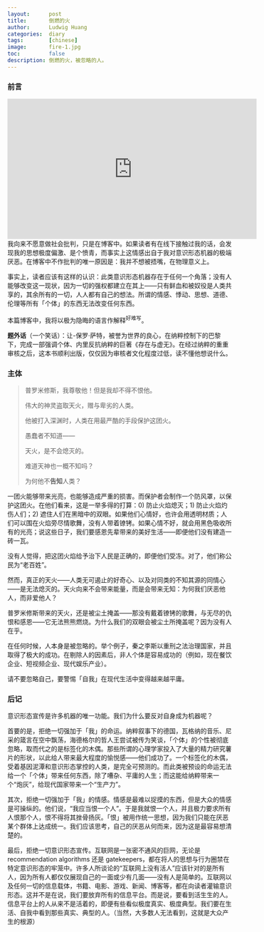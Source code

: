 ```yaml
---
layout:      post
title:       倒燃的火
author:      Ludwig Huang
categories:  diary
tags:        [chinese]
image:       fire-1.jpg
toc:         false
description: 倒燃的火，被忽略的人。
---
```


### 前言

<div class="videoWrapper">
<iframe width="560" height="315" src="https://www.youtube.com/embed/S4eFih9_AKE?si=zg-T6znTs9WIotFX" title="YouTube video player" frameborder="0" allow="accelerometer; autoplay; clipboard-write; encrypted-media; gyroscope; picture-in-picture; web-share" allowfullscreen></iframe>
</div>
我向来不愿意做社会批判，只是在博客中。如果读者有在线下接触过我的话，会发现我的思想极度偏激、是个愤青，而事实上这情感出自于我对意识形态机器的极端厌恶。在博客中不作批判的唯一原因是：我并不想被捂嘴，在物理意义上。

事实上，读者应该有这样的认识：此类意识形态机器存在于任何一个角落；没有人能够改变这一现状，因为一切的强权都建立在其上——只有鲜血和被奴役是人类共享的，其余所有的一切，人人都有自己的想法。所谓的情感、悸动、思想、道德、伦理等所有「个体」的东西无法改变任何东西。

本篇博客中，我将以极为隐晦的语言作解释<sup>好难写</sup>。

**题外话**（一个笑话）：让-保罗·萨特，被誉为世界的良心，在纳粹控制下的巴黎下，完成一部强调个体、内里反抗纳粹的巨著《存在与虚无》。在经过纳粹的重重审核之后，这本书顺利出版，仅仅因为审核者文化程度过低，读不懂他想说什么。

### 主体

> 普罗米修斯，我尊敬他！但是我却不得不恨他。
>
> 伟大的神灵盗取天火，赠与卑劣的人类。
>
> 他被打入深渊时，人类在用最严酷的手段保护这团火。
>
> 愚蠢者不知道——
>
> 天火，是不会熄灭的。
>
> 难道天神也一概不知吗？
>
> 为何他不**告知**人类？

一团火能够带来光亮，也能够造成严重的损害。而保护者会制作一个防风罩，以保护这团火。在他们看来，这是一举多得的打算：0) 防止火焰熄灭；1) 防止火焰灼伤人们；2) 遮住人们在黑暗中的双眼。如果他们心情好，也许会用透明材质；人们可以围在火焰旁尽情歌舞，没有人带着镣铐。如果心情不好，就会用黑色吸收所有的光亮；说这些日子，我们要感恩先辈带来的美好生活——即便他们没有建造一砖一瓦。

没有人觉得，把这团火焰给予治下人民是正确的，即便他们受冻。对了，他们称公民为“老百姓”。

然而，真正的天火——人类无可遏止的好奇心、以及对同类的不知其源的同情心——是无法熄灭的。天火向来不会带来能量，而是会带来无知：为何我们厌恶他人，而非爱他人？

普罗米修斯带来的天火，还是被尘土掩盖——那没有戴着镣铐的歌舞，与无尽的仇恨和感恩——它无法熊熊燃烧。为什么我们的双眼会被尘土所掩盖呢？因为没有人在乎。

在任何时候，人本身是被忽略的。举个例子，秦之李斯以重刑之法治理国家，并且取得了极大的成功。在剔除人的因素后，非人个体是容易成功的（例如，现在餐饮企业、短视频企业、现代娱乐产业）。

请不要忽略自己，要警惕「自我」在现代生活中变得越来越平庸。

### 后记

意识形态宣传是许多机器的唯一功能。我们为什么要反对自身成为机器呢？

首要的是，拒绝一切强加于「我」的命运。纳粹叙事下的德国，瓦格纳的音乐、尼采的箴言在空中飘荡，海德格尔的哲人王尝试被传为笑谈，「个体」的个性被彻底忽略，取而代之的是标签化的木偶。那些所谓的心理学家投入了大量的精力研究薯片的形状，以此给人带来最大程度的愉悦感——他们成功了。一个标签化的木偶，受着基因泥潭和意识形态掌控的人类，是完全可预测的。而此类被预设的命运无法给一个「个体」带来任何东西，除了嘈杂、平庸的人生；而这能给纳粹带来一个“炮灰”，给现代国家带来一个“生产力”。

其次，拒绝一切强加于「我」的情感。情感是最难以捉摸的东西，但是大众的情感是可操纵的。他们说，“我应当恨一个人”。于是我就恨一个人，并且极力要求所有人恨那个人，恨不得将其挫骨扬灰。「恨」被用作统一思想，因为我们只能在厌恶某个群体上达成统一。我们应该思考，自己的厌恶从何而来，因为这是最容易想清楚的。

最后，拒绝一切意识形态宣传。互联网是一张密不通风的巨网，无论是 recommendation algorithms 还是 gatekeepers，都在将人的思想与行为圈禁在特定意识形态的牢笼中。许多人所谈论的“互联网上没有活人”应该针对的是所有人，因为所有人都仅仅展现自己的一面或少有几面——没有人是简单的。互联网以及任何一切的信息载体，书籍、电影、游戏、新闻、博客等，都在向读者灌输意识形态。这并不是在说，我们要放弃所有的信息平台。而是说，要看到活生生的人。信息平台上的人从来不是活着的，即便有些看似极度真实、极度典型。我们要在生活、自我中看到那些真实、典型的人。（当然，大多数人无法看到，这就是大众产生的根源）
